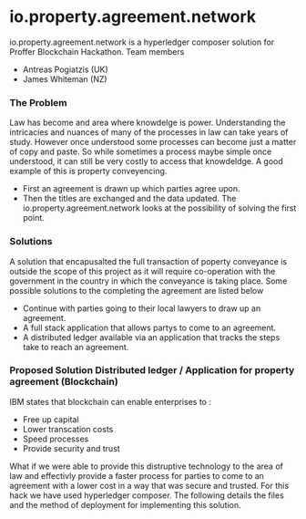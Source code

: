 # io.property.agreement.network
io.property.agreement.network is a hyperledger composer solution for Proffer Blockchain Hackathon.
Team members 
* Antreas Pogiatzis (UK)
* James Whiteman (NZ)

### The Problem 
Law has become and area where knowdelge is power. Understanding the intricacies and nuances of many of the processes in law can take years of study. However once understood some processes can become just a matter of copy and paste. So while sometimes a process maybe simple once understood, it can still be very costly to access that knowdeldge. 
A good example of this is property conveyencing. 
* First an agreement is drawn up which parties agree upon. 
* Then the titles are exchanged and the data updated.
The io.property.agreement.network looks at the possibility of solving the first point. 

### Solutions 
A solution that encapusalted the full transaction of poperty conveyance is outside the scope of this project as it will require co-operation with the government in the country in which the conveyance is taking place.
Some possible solutions to the completing the agreement are listed below 
* Continue with parties going to their local lawyers to draw up an agreement. 
* A full stack application that allows partys to come to an agreement.
* A distributed ledger available via an application that tracks the steps take to reach an agreement.

### Proposed Solution Distributed ledger / Application for property agreement (Blockchain)
IBM states that blockchain can enable enterprises to :
* Free up capital
* Lower transcation costs
* Speed processes
* Provide security and trust

What if we were able to provide this distruptive technology to the area of law and effectivly provide a faster process for parties to come to an agreement with a lower cost in a way that was secure and trusted.
For this hack we have used hyperledger composer. The following details the files and the method of deployment for implementing this solution. 



